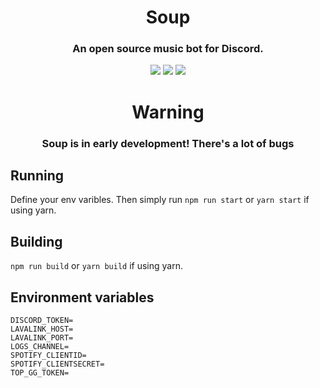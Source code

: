 <h1 align="center">Soup</h1>

<h3 align="center">An open source music bot for Discord.</h3>

<p align="center">
    <a href="https://github.com/DelxHQ/Soup/blob/master/LICENSE"><img src="https://img.shields.io/github/license/DelxHQ/Soup?style=for-the-badge&color=fbedff"></a>
    <a href="https://discord.gg/J9U9ACdHem"><img src="https://img.shields.io/discord/880763730974081034?color=%235865F2&label=Discord&style=for-the-badge"></a>
    <a href="https://github.com/DelxHQ/Soup/actions"><img src="https://img.shields.io/github/workflow/status/DelxHQ/Soup/publish?style=for-the-badge"></a>
</p>

<h1 align="center">Warning</h1>
<h3 align="center">Soup is in early development! There's a lot of bugs</h3>

## Running
Define your env varibles. Then simply run `npm run start` or `yarn start` if using yarn.

## Building
`npm run build` or `yarn build` if using yarn.

## Environment variables

```
DISCORD_TOKEN=
LAVALINK_HOST=
LAVALINK_PORT=
LOGS_CHANNEL=
SPOTIFY_CLIENTID=
SPOTIFY_CLIENTSECRET=
TOP_GG_TOKEN=
```

